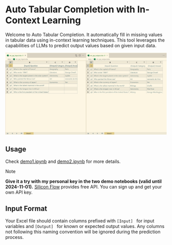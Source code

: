 # Auto Tabular Completion with In-Context Learning

Welcome to Auto Tabular Completion. It automatically fill in missing values in tabular data using in-context learning techniques. This tool leverages the capabilities of LLMs to predict output values based on given input data.



![Demo1](./assets/demo1.png)

## Usage

Check [demo1.ipynb](demo1.ipynb) and [demo2.ipynb](demo2.ipynb) for more details.

> [!Note]
> **Give it a try with my personal key in the two demo notebooks (valid until 2024-11-01).** [Silicon Flow](https://cloud.siliconflow.cn/) provides free API. You can sign up and get your own API key.

## Input Format

Your Excel file should contain columns prefixed with `[Input] ` for input variables and `[Output] ` for known or expected output values. Any columns not following this naming convention will be ignored during the prediction process.
